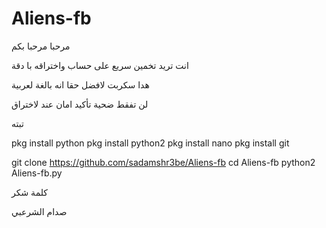 # Aliens-fb

مرحبا مرحبا بكم 

انت تريد تخمين سريع على حساب واختراقه با دقة

هدا سكربت لافضل حقا انه بالغة لعربية 

لن تفقط ضحية تأكيد امان عند لاختراق

تبته

  pkg install python 
  pkg install python2
  pkg install nano 
  pkg install git

git clone https://github.com/sadamshr3be/Aliens-fb
cd Aliens-fb
python2 Aliens-fb.py

 كلمة شكر

صدام الشرعبي
